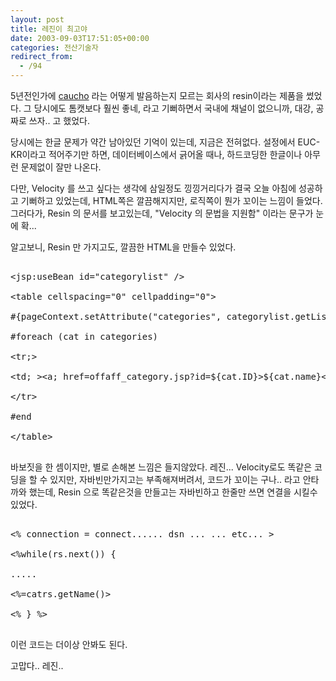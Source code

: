 ```yaml
---
layout: post
title: 레진이 최고야
date: 2003-09-03T17:51:05+00:00
categories: 전산기술자
redirect_from:
  - /94
---
```


5년전인가에 <a href="http://www.caucho.com">caucho</a> 라는 어떻게 발음하는지 모르는 회사의 resin이라는 제품을 썼었다. 그 당시에도 톰캣보다 훨씬 좋네, 라고 기뻐하면서 국내에 채널이 없으니까, 대강, 공짜로 쓰자.. 고 했었다.<P>

당시에는 한글 문제가 약간 남아있던 기억이 있는데, 지금은 전혀없다. 설정에서 EUC-KR이라고 적어주기만 하면, 데이터베이스에서 긁어올 때나, 하드코딩한 한글이나 아무런 문제없이 잘만 나온다.<P>

다만, Velocity 를 쓰고 싶다는 생각에 삼일정도 낑낑거리다가 결국 오늘 아침에 성공하고 기뻐하고 있었는데, HTML쪽은 깔끔해지지만, 로직쪽이 뭔가 꼬이는 느낌이 들었다. 그러다가, Resin 의 문서를 보고있는데, "Velocity 의 문법을 지원함" 이라는 문구가 눈에 확...<P>

알고보니, Resin 만 가지고도, 깔끔한 HTML을 만들수 있었다.<P>

<PRE>

&lt;jsp:useBean id="categorylist" /&gt;

&lt;table cellspacing="0" cellpadding="0"&gt;

#{pageContext.setAttribute("categories", categorylist.getList());}#

#foreach (cat in categories)

&lttr;&gt;

&lttd; &gt;&lta; href=offaff_category.jsp?id=${cat.ID}>${cat.name}&lt;/a&gt;&lt;/td&gt;

&lt;/tr&gt;

#end

&lt;/table&gt;

</PRE>

<P>

바보짓을 한 셈이지만, 별로 손해본 느낌은 들지않았다. 레진... Velocity로도 똑같은 코딩을 할 수 있지만, 자바빈만가지고는 부족해져버려서, 코드가 꼬이는 구나.. 라고 안타까와 했는데, Resin 으로 똑같은것을 만들고는 자바빈하고 한줄만 쓰면 연결을 시킬수 있었다. <P>

<PRE>

&lt;% connection = connect...... dsn ... ... etc... &gt;

&lt;%while(rs.next()) {

.....

&lt;%=catrs.getName()&gt;

&lt;% } %&gt;

</PRE>

이런 코드는 더이상 안봐도 된다.

<P>

고맙다.. 레진..
